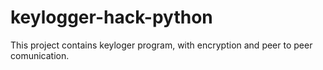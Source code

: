# keylogger-hack-python
This project contains keyloger program, with encryption and peer to peer comunication.
